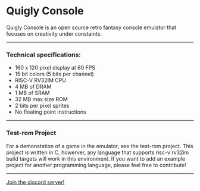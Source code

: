 # Quigly Console

Quigly Console is an open source retro fantasy console emulator that focuses on creativity under constaints.

---

### Technical specifications:
- 160 x 120 pixel display at 60 FPS
- 15 bit colors (5 bits per channel)
- RISC-V RV32IM CPU 
- 4 MB of DRAM
- 1 MB of SRAM
- 32 MB max size ROM
- 2 bits per pixel sprites
- No floating point instructions

---

### Test-rom Project

For a demonstation of a game in the emulator, see the test-rom project. This project is written in C, howerver, any language that supports risc-v rv32im build targets will work in this environment. If you want to add an example project for another programming language, please feel free to contribute!

---

[Join the discord server!](https://discord.gg/DHZQvBn8Xf)
